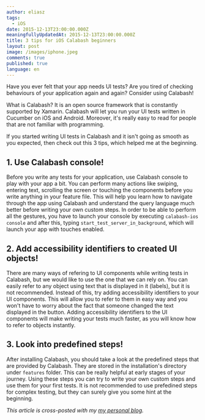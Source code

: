 ```yaml
---
author: eliasz
tags:
  - iOS
date: 2015-12-13T23:00:00.000Z
meaningfullyUpdatedAt: 2015-12-13T23:00:00.000Z
title: 3 tips for iOS Calabash beginners
layout: post
image: /images/iphone.jpeg
comments: true
published: true
language: en
---
```

Have you ever felt that your app needs UI tests? Are you tired of checking behaviours of your application again and again? Consider using Calabash!

What is Calabash? It is an open source framework that is constantly supported by Xamarin. Calabash will let you run your UI tests written in Cucumber on iOS and Android. Moreover, it's really easy to read for people that are not familiar with programming.

If you started writing UI tests in Calabash and it isn't going as smooth as you expected, then check out this 3 tips, which helped me at the beginning.

## 1. Use Calabash console!	

Before you write any tests for your application, use Calabash console to play with your app a bit. You can perform many actions like swiping, entering text, scrolling the screen or touching the components before you write anything in your feature file. This will help you learn how to navigate through the app using Calabash and understand the query language much better before writing your own custom steps. In order to be able to perform all the gestures, you have to launch your console by executing `calabash-ios console` and after this, typing `start_test_server_in_background`, which will launch your app with touches enabled.

## 2. Add accessibility identifiers to created UI objects!

There are many ways of refering to UI components while writing tests in Calabash, but we would like to use the one that we can rely on. You can easily refer to any object using text that is displayed in it (labels), but it is not recommended. Instead of this, try adding accessibility identifiers to your UI components. This will allow you to refer to them in easy way and you won't have to worry about the fact that someone changed the text displayed in the button. Adding accessibility identifiers to the UI components will make writing your tests much faster, as you will know how to refer to objects instantly.

## 3. Look into predefined steps!

After installing Calabash, you should take a look at the predefined steps that are provided by Calabash. They are stored in the installation's directory under `features` folder. This can be really helpful at early stages of your journey. Using these steps you can try to write your own custom steps and use them for your first tests. It is not recommended to use prefedined steps for complex testing, but they can surely give you some hint at the beginning.

*This article is cross-posted with my [my personal blog](http://eluss.github.io/).*
